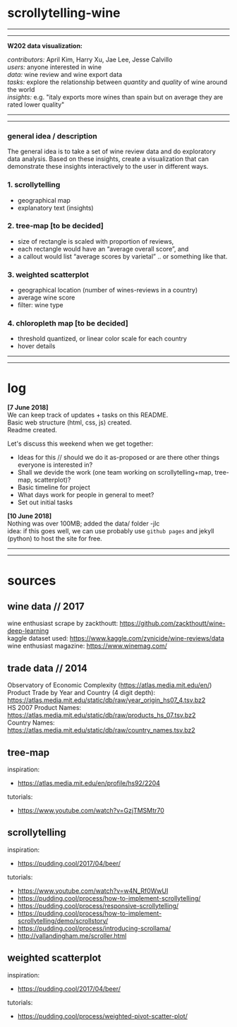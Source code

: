 # scrollytelling-wine
---
---

**W202 data visualization:**  
  
  _contributors:_ April Kim, Harry Xu, Jae Lee, Jesse Calvillo  
  _users:_ anyone interested in wine  
  _data:_  wine review and wine export data  
  _tasks:_ explore the relationship between *quantity* and *quality* of wine around the world  
  _insights:_ e.g. "italy exports more wines than spain but on average they are rated lower quality"  


---
---

### general idea / description
The general idea is to take a set of wine review data and do exploratory data analysis.
Based on these insights, create a visualization that can demonstrate these insights interactively to the user in different ways.

### 1. scrollytelling
- geographical map
- explanatory text (insights)

### 2. tree-map [to be decided] 
- size of rectangle is scaled with proportion of reviews,
- each rectangle would have an “average overall score”, and
- a callout would list “average scores by varietal” .. or something like that.

### 3. weighted scatterplot
- geographical location (number of wines-reviews in a country)
- average wine score
- filter: wine type

### 4. chloropleth map [to be decided]
- threshold quantized, or linear color scale for each country
- hover details

---
---


# log

**[7 June 2018]**    
  We can keep track of updates + tasks on this README.  
  Basic web structure (html, css, js) created.  
  Readme created.  
  
  Let's discuss this weekend when we get together:  
  - Ideas for this // should we do it as-proposed or are there other things everyone is interested in?  
  - Shall we devide the work (one team working on scrollytelling+map, tree-map, scatterplot)?  
  - Basic timeline for project  
  - What days work for people in general to meet?  
  - Set out initial tasks  

**[10 June 2018]**    
  Nothing was over 100MB; added the data/ folder -jlc  
  idea: if this goes well, we can use probably use `github pages` and jekyll (python) to host the site for free.  
  
---
---

# sources

## wine data // 2017  
wine enthusiast scrape by zackthoutt: https://github.com/zackthoutt/wine-deep-learning  
kaggle dataset used: https://www.kaggle.com/zynicide/wine-reviews/data  
wine enthusiast magazine: https://www.winemag.com/   
  
## trade data // 2014  
Observatory of Economic Complexity (https://atlas.media.mit.edu/en/)  
Product Trade by Year and Country (4 digit depth): https://atlas.media.mit.edu/static/db/raw/year_origin_hs07_4.tsv.bz2  
HS 2007 Product Names: https://atlas.media.mit.edu/static/db/raw/products_hs_07.tsv.bz2  
Country Names: https://atlas.media.mit.edu/static/db/raw/country_names.tsv.bz2  
  
## tree-map  
inspiration:  
- https://atlas.media.mit.edu/en/profile/hs92/2204  
  
tutorials:  
- https://www.youtube.com/watch?v=GzjTMSMtr70  
  
## scrollytelling  
inspiration:  
- https://pudding.cool/2017/04/beer/  
  
tutorials:  
- https://www.youtube.com/watch?v=w4N_Rf0WwUI  
- https://pudding.cool/process/how-to-implement-scrollytelling/  
- https://pudding.cool/process/responsive-scrollytelling/  
- https://pudding.cool/process/how-to-implement-scrollytelling/demo/scrollstory/  
- https://pudding.cool/process/introducing-scrollama/  
- http://vallandingham.me/scroller.html  
  
## weighted scatterplot  
inspiration:   
- https://pudding.cool/2017/04/beer/  
  
tutorials:  
- https://pudding.cool/process/weighted-pivot-scatter-plot/  
  
